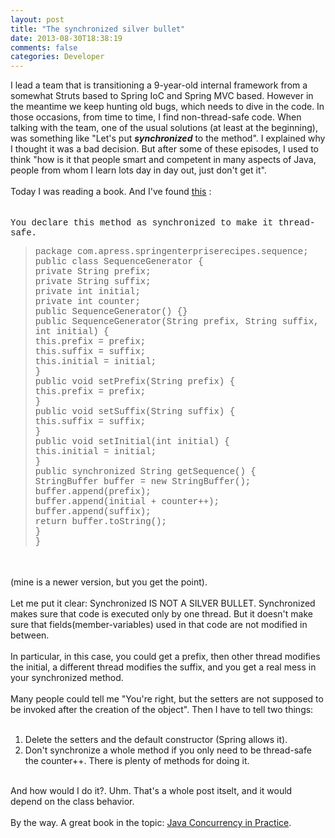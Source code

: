 ```yaml
---
layout: post
title: "The synchronized silver bullet"
date: 2013-08-30T18:38:19
comments: false
categories: Developer
---
```


I lead a team that is transitioning a 9-year-old internal framework from a somewhat Struts based to Spring IoC and Spring MVC based. However in the meantime we keep hunting old bugs, which needs to dive in the code. In those&nbsp;occasions, from time to time, I find non-thread-safe code. When talking with the team, one of the usual solutions (at least at the&nbsp;beginning), was something like "Let's put <b><i>synchronized</i></b> to the method". I explained why I thought it was a bad decision. But after some of these episodes, I used to think "how is it that people smart and competent in many aspects of Java, people from whom I learn lots day in day out, just don't get it".
<br /><br />
Today I was reading a book. And I've found <a href="http://books.google.es/books?id=Gu8-_b9AN8gC&amp;printsec=frontcover&amp;hl=es#v=onepage&amp;q=syncrhonized&amp;f=false" target="_blank">this</a>&nbsp;:
<br /><br />
<br /><span style="font-family: 'Courier New', Courier, monospace;">You declare this method as synchronized to make it thread-safe.</span><br /><blockquote class="tr_bq"><span style="font-family: 'Courier New', Courier, monospace;">package com.apress.springenterpriserecipes.sequence;<br />public class SequenceGenerator {<br />private String prefix;<br />private String suffix;<br />private int initial;<br />private int counter;<br />public SequenceGenerator() {}<br />public SequenceGenerator(String prefix, String suffix, int initial) {<br />this.prefix = prefix;<br />this.suffix = suffix;<br />this.initial = initial;<br />}<br />public void setPrefix(String prefix) {<br />this.prefix = prefix;<br />}<br />public void setSuffix(String suffix) {<br />this.suffix = suffix;<br />}<br />public void setInitial(int initial) {<br />this.initial = initial;<br />}<br />public synchronized String getSequence() {<br />StringBuffer buffer = new StringBuffer();<br />buffer.append(prefix);<br />buffer.append(initial + counter++);<br />buffer.append(suffix);<br />return buffer.toString();<br />}<br />}</span></blockquote>
<br /><br />
(mine is a newer version, but you get the point).
<br /><br />
Let me put it clear:&nbsp;Synchronized&nbsp;IS NOT A SILVER BULLET. Synchronized makes sure that code is executed only by one thread. But it doesn't make sure that fields(member-variables) used in that code are not modified in between.
<br /><br />
In particular, in this case, you could get a prefix, then other thread modifies the initial, a different thread modifies the suffix, and you get a real mess in your synchronized method.
<br /><br />
Many people could tell me "You're right, but the setters are not supposed to be invoked after the creation of the object". Then I have to tell two things:
<br /><br />

<ol><li>Delete the setters and the default constructor (Spring allows it).</li><li>Don't synchronize a whole method if you only need to be thread-safe the counter++. There is plenty of methods for doing it.</li></ol><br />And how would I do it?. Uhm. That's a whole post itselt, and it would depend on the class&nbsp;behavior.
<br /><br />
By the way. A great book in the topic: <a href="http://www.jcip.net/" target="_blank">Java Concurrency in Practice</a>.
<br /><br />
